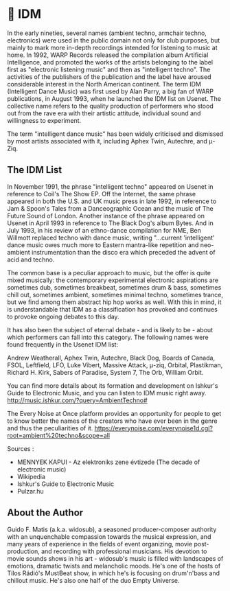 # 🎼 IDM

In the early nineties, several names (ambient techno, armchair techno, electronics) were used in the public domain not only for club
purposes, but mainly to mark more in-depth recordings intended for listening to music at home. In 1992, WARP Records released the
compilation album Artificial Intelligence, and promoted the works of the artists belonging to the label first as "electronic listening
music" and then as "intelligent techno". The activities of the publishers of the publication and the label have aroused considerable
interest in the North American continent. The term IDM (Intelligent Dance Music) was first used by Alan Parry, a big fan of WARP
publications, in August 1993, when he launched the IDM list on Usenet. The collective name refers to the quality production of
performers who stood out from the rave era with their artistic attitude, individual sound and willingness to experiment.

The term "intelligent dance music" has been widely criticised and dismissed by
most artists associated with it, including Aphex Twin, Autechre, and μ-Ziq.
<!--
![Aphex Twin (Pulzar)]()
-->
## The IDM List

In November 1991, the phrase "intelligent techno" appeared on Usenet in reference to Coil's The Show EP. Off the Internet, the same
phrase appeared in both the U.S. and UK music press in late 1992, in reference to Jam & Spoon's Tales from a Danceographic Ocean
and the music of The Future Sound of London. Another instance of the phrase appeared on Usenet in April 1993 in reference to The
Black Dog's album Bytes. And in July 1993, in his review of an ethno-dance compilation for NME, Ben Willmott replaced techno
with dance music, writing "...current 'intelligent' dance music owes much more to Eastern mantra-like repetition and neo-ambient
instrumentation than the disco era which preceded the advent of acid and techno.

The common base is a peculiar approach to music, but the offer is quite mixed musically: the contemporary experimental electronic
aspirations are sometimes dub, sometimes breakbeat, sometimes drum & bass, sometimes chill out, sometimes ambient, sometimes
minimal techno, sometimes trance, but we find among them abstract hip hop works as well. With this in mind, it is understandable
that IDM as a classification has provoked and continues to provoke ongoing debates to this day.

It has also been the subject of eternal debate - and is likely to be - about which performers can fall into this category. The following
names were found frequently in the Usenet IDM list:

Andrew Weatherall, Aphex Twin, Autechre, Black Dog, Boards of Canada, FSOL, Leftfield, LFO, Luke Vibert, Massive Attack,
μ-ziq, Orbital, Plastikman, Richard H. Kirk, Sabers of Paradise, System 7, The Orb, William Orbit.

You can find more details about its formation and development on Ishkur's Guide to Electronic Music, and you can listen to IDM
music right away.
<http://music.ishkur.com/?query=AmbientTechno#>

The Every Noise at Once platform provides an opportunity for people to get to know better the names of the creators who have ever
been in the genre and thus the peculiarities of it.
<https://everynoise.com/everynoise1d.cgi?root=ambient%20techno&scope=all>

Sources :

- MENNYEK KAPUI - Az elektroniks zene évtizede (The decade of electronic music)
- Wikipedia
- Ishkur's Guide to Electronic Music
- Pulzar.hu

## About the Author

Guido F. Matis (a.k.a. widosub), a seasoned producer-composer authority with an unquenchable compassion towards the musical
expression, and many years of experience in the fields of event organizing, movie post-production, and recording with professional
musicians. His devotion to movie sounds shows in his art - widosub's music is filled with landscapes of emotions, dramatic twists and
melancholic moods. He's one of the hosts of Tilos Rádió's MustBeat show, in which he's is focusing on drum'n'bass and chillout
music. He's also one half of the duo Empty Universe.
